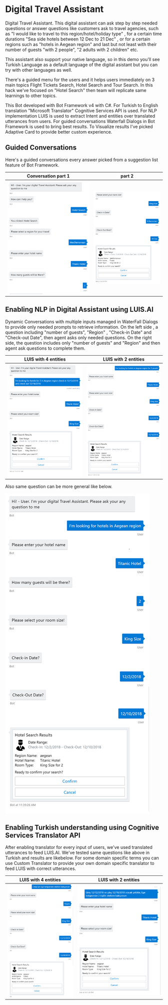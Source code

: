 # Digital Travel Assistant
Digital Travel Assistant. This digital assistant can ask step by step needed questions or answer questions like customers ask to travel agencies, such as "I would like to travel to this region/hotel/holiday type" , for a certain time durations "Sea side hotels between 12 Dec to 21 Dec" , or for a certain regions such as "hotels in Aegean region" and last but not least with their number of guests "with 2 people", "2 adults with 2 children" etc.

This assistant also support your native language, so in this demo you'll see Turkish Language as a default language of the digital asistant but you can try with other languages as well.

There's a guided menu for the users and it helps users immediately on 3 main topics Flight Tickets Search, Hotel Search and Tour Search. In this hack we've focused on "Hotel Search" then team will replicate same learnings to other topics.

This Bot developed with Bot Framework v4 with C#. For Turkish to English translation "Microsoft Translator" Cognitive Services API is used. For NLP implementation LUIS is used to extract Intent and entities over translated utterances from users. For guided conversations Waterfall Dialogs in Bot Framework is used to bring best results.
To Visualize results I've picked Adaptive Card to provide better custom experience.

## Guided Conversations

Here's a guided conversations every answer picked from a suggestion list feature of Bot Framework.

 Conversation part 1         |       part 2
:-------------------------:|:-------------------------:
![](screenshots/dialog.png)  |  ![](screenshots/dialog2.png)

	
## Enabling NLP in Digital Assistant using LUIS.AI

Dynamic Conversations with multiple inputs managed in WaterFall Dialogs to provide only needed prompts to retrieve information.
On the left side , a question including "number of guests", "Region" , "Check-in Date" and "Check-out Date", then agent asks only needed questions. 
On the right side, the question includes only "number of guests" and "Region" and then agent ask questions to complete them.

 LUIS with 4 entities             |  LUIS with 2 entities
:-------------------------:|:-------------------------:
![](screenshots/luisdialog.png)  |  ![](screenshots/luisdialog2.png)

Also same question can be more general like below.

![](screenshots/luisdialog1.png)

## Enabling Turkish understanding using Cognitive Services Translator API

After enabling translator for every input of users, we've used translated utterances to feed LUIS.AI. We've tested same questions like above in Turkish and results are likebelow. For some domain specific terms you can use Custom Translator to provide your own domain specific translator to feed LUIS with correct utterances.

 LUIS with 4 entities             |  LUIS with 2 entities
:-------------------------:|:-------------------------:
![](screenshots/luisdialogTR.png)  |  ![](screenshots/luisdialogTR1.png)
